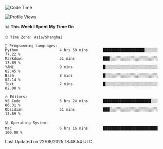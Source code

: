 <!--START_SECTION:waka-->
![Code Time](http://img.shields.io/badge/Code%20Time-572%20hrs%205%20mins-blue)

![Profile Views](http://img.shields.io/badge/Profile%20Views-0-blue)

📊 **This Week I Spent My Time On** 

```text
🕑︎ Time Zone: Asia/Shanghai

💬 Programming Languages: 
Python                   4 hrs 50 mins       ███████████████████░░░░░░   77.22 % 
Markdown                 51 mins             ███░░░░░░░░░░░░░░░░░░░░░░   13.69 % 
YAML                     9 mins              █░░░░░░░░░░░░░░░░░░░░░░░░   02.45 % 
Bash                     8 mins              █░░░░░░░░░░░░░░░░░░░░░░░░   02.14 % 
Text                     7 mins              █░░░░░░░░░░░░░░░░░░░░░░░░   02.08 % 

🔥 Editors: 
VS Code                  5 hrs 24 mins       ██████████████████████░░░   86.31 % 
Obsidian                 51 mins             ███░░░░░░░░░░░░░░░░░░░░░░   13.69 % 

💻 Operating System: 
Mac                      6 hrs 16 mins       █████████████████████████   100.00 % 
```


 Last Updated on 22/08/2025 18:48:54 UTC
<!--END_SECTION:waka-->
